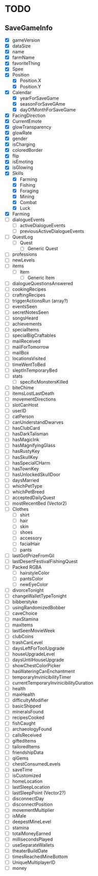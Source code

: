# TODO

## SaveGameInfo

-   [x] gameVersion
-   [x] dataSize
-   [x] name
-   [x] farmName
-   [x] favoriteThing
-   [x] Spee
-   [x] Position
    -   [x] Position.X
    -   [x] Position.Y
-   [x] Calendar
    -   [x] yearForSaveGame
    -   [x] seasonForSaveGAme
    -   [x] dayOfMonthForSaveGame
-   [x] FacingDirection
-   [x] CurrentEmote
-   [x] glowTransparency
-   [x] glowRate
-   [x] gender
-   [x] isCharging
-   [x] coloredBorder
-   [x] flip
-   [x] isEmoting
-   [x] isGlowing
-   [x] Skills
    -   [x] Farming
    -   [x] Fishing
    -   [x] Foraging
    -   [x] Mining
    -   [x] Combat
    -   [x] Luck
-   [x] Farming
-   [ ] dialogueEvents
    -   [ ] activeDialogueEvents
    -   [ ] previousActiveDialogueEvents
-   [ ] QuestLog
    -   [ ] Quest
        -   [ ] Generic Quest
-   [ ] professions
-   [ ] newLevels
-   [ ] items
    -   [ ] Item
        -   [ ] Generic Item
-   [ ] dialogueQuestionsAnswered
-   [ ] cookingRecipes
-   [ ] craftingRecipes
-   [ ] triggerActionsRun (array?)
-   [ ] eventsSeen
-   [ ] secretNotesSeen
-   [ ] songsHeard
-   [ ] achievements
-   [ ] specialItems
-   [ ] specialBigCraftables
-   [ ] mailReceived
-   [ ] mailForTomorrow
-   [ ] mailBox
-   [ ] locationsVisited
-   [ ] timeWentToBed
-   [ ] sleptInTemporaryBed
-   [ ] stats
    -   [ ] specificMonstersKilled
-   [ ] biteChime
-   [ ] itemsLostLastDeath
-   [ ] movementDirections
-   [ ] slotCanHost
-   [ ] userID
-   [ ] catPerson
-   [ ] canUnderstandDwarves
-   [ ] hasClubCard
-   [ ] hasDarkTalisman
-   [ ] hasMagicInk
-   [ ] hasMagnifyingGlass
-   [ ] hasRustyKey
-   [ ] hasSkullKey
-   [ ] hasSpecialCHarm
-   [ ] hasTownKey
-   [ ] hasUnlockedSkullDoor
-   [ ] daysMarried
-   [ ] whichPetType
-   [ ] whichPetBreed
-   [ ] acceptedDailyQuest
-   [ ] mostRecentBed (Vector2)
-   [ ] Clothes
    -   [ ] shirt
    -   [ ] hair
    -   [ ] skin
    -   [ ] shoes
    -   [ ] accessory
    -   [ ] facialHair
    -   [ ] pants
-   [ ] lastGotPrizeFromGil
-   [ ] lastDesertFestivalFishingQuest
-   [ ] Packed RGBA
    -   [ ] hairstyleColor
    -   [ ] pantsColor
    -   [ ] newEyeColor
-   [ ] divorceTonight
-   [ ] changeWalletTypeTonight
-   [ ] bibberstyke
-   [ ] usingRandomizedBobber
-   [ ] caveChoice
-   [ ] maxStamina
-   [ ] maxItems
-   [ ] lastSeenMovieWeek
-   [ ] clubCoins
-   [ ] trashCanLevel
-   [ ] daysLeftForToolUpgrade
-   [ ] houseUpgradeLevel
-   [ ] daysUntilHouseUpgrade
-   [ ] showChestColorPicker
-   [ ] hasWateringCanEnchantment
-   [ ] temporaryInvinicibilityTimer
-   [ ] currentTemporaryInvinicibilityDuration
-   [ ] health
-   [ ] maxHealth
-   [ ] difficultyModifier
-   [ ] basicShipped
-   [ ] mineralsFound
-   [ ] recipesCooked
-   [ ] fishCaught
-   [ ] archaeologyFound
-   [ ] callsReceived
-   [ ] giftedItems
-   [ ] tailoredItems
-   [ ] friendshipData
-   [ ] qiGems
-   [ ] chestConsumedLevels
-   [ ] saveTime
-   [ ] isCustomized
-   [ ] homeLocation
-   [ ] lastSleepLocation
-   [ ] lastSleepPoint (Vector2?)
-   [ ] disconnectDay
-   [ ] disconnectPosition
-   [ ] movementMultiplier
-   [ ] isMale
-   [ ] deepestMineLevel
-   [ ] stamina
-   [ ] totalMoneyEarned
-   [ ] millisecondsPlayed
-   [ ] useSeparateWallets
-   [ ] theaterBuildDate
-   [ ] timesReachedMineBottom
-   [ ] UniqueMultiplayerID
-   [ ] money
